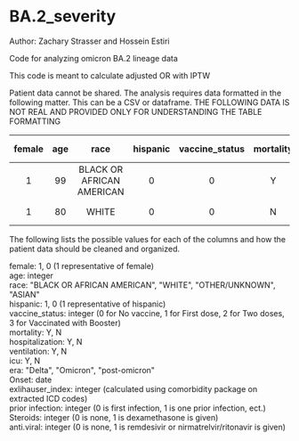 # BA.2_severity
Author: Zachary Strasser and Hossein Estiri

Code for analyzing omicron BA.2 lineage data

This code is meant to calculate adjusted OR with IPTW

Patient data cannot be shared. The analysis requires data formatted in the following matter. This can be a CSV or dataframe. THE FOLLOWING DATA IS NOT REAL AND PROVIDED ONLY FOR UNDERSTANDING THE TABLE FORMATTING

| female | age | race | hispanic | vaccine_status | mortality | hospitalization | ventilation | icu | era | Onset | elixhauser_index | prior_infection | Steroids | anti-viral |
| :---: | :---: | :---: | :---: | :---: | :---: | :---: | :---: | :---: | :---: | :---: | :---: | :---: | :---: |:---: |
| 1 | 99 | BLACK OR AFRICAN AMERICAN | 0 | 0 | Y | Y | N | N |  Delta | 2021-09-15 | 7 |  0 | 1 | 1 |
| 1 | 80 | WHITE | 0 | 0 | N | Y| Y | Y |  Omicron | 2021-12-20 | 4 |  0 | 1 | 1 |

The following lists the possible values for each of the columns and how the patient data should be cleaned and organized.

female: 1, 0 (1 representative of female) <br> 
age: integer  <br> 
race: "BLACK OR AFRICAN AMERICAN", "WHITE", "OTHER/UNKNOWN", "ASIAN"  <br> 
hispanic: 1, 0 (1 representative of hispanic)  <br> 
vaccine_status: integer (0 for No vaccine, 1 for First dose, 2 for Two doses, 3 for Vaccinated with Booster)  <br> 
mortality: Y, N  <br> 
hospitalization: Y, N  <br> 
ventilation: Y, N  <br> 
icu: Y, N  <br> 
era: "Delta", "Omicron", "post-omicron" <br> 
Onset: date  <br> 
exlihauser_index: integer  (calculated using comorbidity package on extracted ICD codes)   <br> 
prior infection: integer (0 is first infection, 1 is one prior infection, ect.)  <br> 
Steroids: integer (0 is none, 1 is dexamethasone is given)  <br> 
anti.viral: integer (0 is none, 1 is remdesivir or nirmatrelvir/ritonavir is given)

